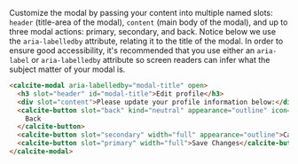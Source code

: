 Customize the modal by passing your content into multiple named slots: `header` (title-area of the modal), `content` (main body of the modal), and up to three modal actions: primary, secondary, and back. Notice below we use the `aria-labelledby` attribute, relating it to the title of the modal. In order to ensure good accessibility, it's recommended that you use either an `aria-label` or `aria-labelledby` attribute so screen readers can infer what the subject matter of your modal is.

```html
<calcite-modal aria-labelledby="modal-title" open>
  <h3 slot="header" id="modal-title">Edit profile</h3>
  <div slot="content">Please update your profile information below:</div>
  <calcite-button slot="back" kind="neutral" appearance="outline" icon="chevron-left" width="full">
    Back
  </calcite-button>
  <calcite-button slot="secondary" width="full" appearance="outline">Cancel</calcite-button>
  <calcite-button slot="primary" width="full">Save Changes</calcite-button>
</calcite-modal>
```
